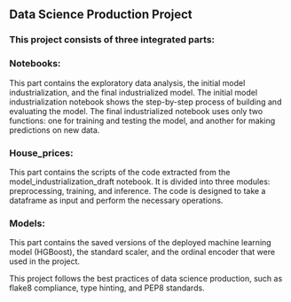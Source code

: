 ## Data Science Production Project

### This project consists of three integrated parts:

### Notebooks:
 This part contains the exploratory data analysis, the initial model industrialization, and the final industrialized model. The initial model industrialization notebook shows the step-by-step process of building and evaluating the model. The final industrialized notebook uses only two functions: one for training and testing the model, and another for making predictions on new data.

### House_prices: 
This part contains the scripts of the code extracted from the model_industrialization_draft notebook. It is divided into three modules: preprocessing, training, and inference. The code is designed to take a dataframe as input and perform the necessary operations.

### Models: 
This part contains the saved versions of the deployed machine learning model (HGBoost), the standard scaler, and the ordinal encoder that were used in the project.

This project follows the best practices of data science production, such as flake8 compliance, type hinting, and PEP8 standards.